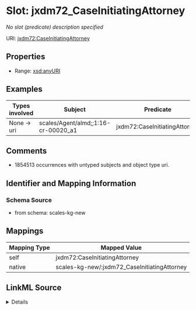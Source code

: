 

# Slot: jxdm72_CaseInitiatingAttorney


_No slot (predicate) description specified_





URI: [jxdm72:CaseInitiatingAttorney](http://release.niem.gov/niem/domains/jxdm/7.2/#CaseInitiatingAttorney)



<!-- no inheritance hierarchy -->








## Properties

* Range: [xsd:anyURI](http://www.w3.org/2001/XMLSchema#anyURI)






## Examples

| Types involved | Subject | Predicate | Object |
| --- | --- | --- | --- |
| None → uri | scales/Agent/almd;;1:16-cr-00020_a1 | jxdm72:CaseInitiatingAttorney | scales/Agent/almd;;1:16-cr-00020_a6 |


## Comments

* 1854513 occurrences with untyped subjects and object type uri.

## Identifier and Mapping Information







### Schema Source


* from schema: scales-kg-new




## Mappings

| Mapping Type | Mapped Value |
| ---  | ---  |
| self | jxdm72:CaseInitiatingAttorney |
| native | scales-kg-new/:jxdm72_CaseInitiatingAttorney |




## LinkML Source

<details>

```yaml
name: jxdm72_CaseInitiatingAttorney
description: No slot (predicate) description specified
comments:
- 1854513 occurrences with untyped subjects and object type uri.
examples:
- description: None → uri
  object:
    example_object: scales/Agent/almd;;1:16-cr-00020_a6
    example_object_type: uri
    example_predicate: jxdm72:CaseInitiatingAttorney
    example_subject: scales/Agent/almd;;1:16-cr-00020_a1
    example_subject_type: None
from_schema: scales-kg-new
rank: 1000
slot_uri: jxdm72:CaseInitiatingAttorney
alias: jxdm72_CaseInitiatingAttorney
range: uri

```
</details>